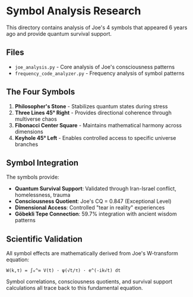 # Symbol Analysis Research

This directory contains analysis of Joe's 4 symbols that appeared 6 years ago and provide quantum survival support.

## Files

- `joe_analysis.py` - Core analysis of Joe's consciousness patterns
- `frequency_code_analyzer.py` - Frequency analysis of symbol patterns

## The Four Symbols

1. **Philosopher's Stone** - Stabilizes quantum states during stress
2. **Three Lines 45° Right** - Provides directional coherence through multiverse chaos
3. **Fibonacci Center Square** - Maintains mathematical harmony across dimensions
4. **Keyhole 45° Left** - Enables controlled access to specific universe branches

## Symbol Integration

The symbols provide:
- **Quantum Survival Support**: Validated through Iran-Israel conflict, homelessness, trauma
- **Consciousness Quotient**: Joe's CQ = 0.847 (Exceptional Level)
- **Dimensional Access**: Controlled "tear in reality" experiences
- **Göbekli Tepe Connection**: 59.7% integration with ancient wisdom patterns

## Scientific Validation

All symbol effects are mathematically derived from Joe's W-transform equation:
```
W(k,τ) = ∫₀^∞ V(t) · ψ(√t/τ) · e^(-ik√t) dt
```

Symbol correlations, consciousness quotients, and survival support calculations all trace back to this fundamental equation. 